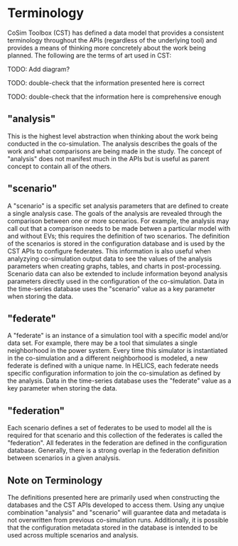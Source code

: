 # Terminology
CoSim Toolbox (CST) has defined a data model that provides a consistent terminology throughout the APIs (regardless of the underlying tool) and provides a means of thinking more concretely about the work being planned. The following are the terms of art used in CST:

TODO: Add diagram?

TODO: double-check that the information presented here is correct

TODO: double-check that the information here is comprehensive enough

## "analysis"
This is the highest level abstraction when thinking about the work being conducted in the co-simulation. The analysis describes the goals of the work and what comparisons are being made in the study. The concept of "analysis" does not manifest much in the APIs but is useful as parent concept to contain all of the others.

## "scenario"
A "scenario" is a specific set analysis parameters that are defined to create a single analysis case. The goals of the analysis are revealed through the comparison between one or more scenarios. For example, the analysis may call out that a comparison needs to be made betwen a particular model with and without EVs; this requires the definition of two scenarios. The definition of the scenarios is stored in the configuration database and is used by the CST APIs to configure federates. This information is also useful when analyzying co-simulation output data to see the values of the analysis parameters when creating graphs, tables, and charts in post-processing. Scenario data can also be extended to include information beyond analysis parameters directly used in the configuration of the co-simulation. Data in the time-series database uses the "scenario" value as a key parameter when storing the data.

## "federate"
A "federate" is an instance of a simulation tool with a specific model and/or data set. For example, there may be a tool that simulates a single neighborhood in the power system. Every time this simulator is instantiated in the co-simulation and a different neighborhood is modeled, a new federate is defined with a unique name. In HELICS, each federate needs specific configuration information to join the co-simulation as defined by the analysis. Data in the time-series database uses the "federate" value as a key parameter when storing the data.

## "federation"
Each scenario defines a set of federates to be used to model all the is required for that scenario and this collection of the federates is called the "federation". All federates in the federation are defined in the configuration database. Generally, there is a strong overlap in the federation definition between scenarios in a given analysis. 

## Note on Terminology
The definitions presented here are primarily used when constructing the databases and the CST APIs developed to access them. Using any unqiue combination "analysis" and "scenario" will guarantee data and metadata is not overwritten from previous co-simulation runs. Additionally, it is possible that the configuration metadata stored in the database is intended to be used across multiple scenarios and analysis.